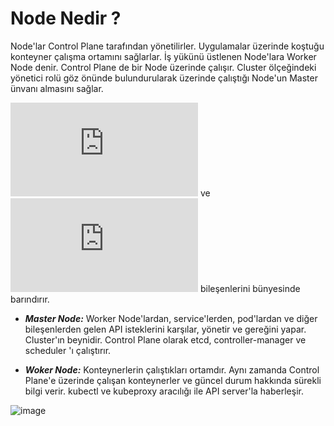 
# Node Nedir ?

Node'lar Control Plane tarafından yönetilirler. Uygulamalar üzerinde koştuğu konteyner çalışma ortamını sağlarlar. İş yükünü üstlenen Node'lara Worker Node denir. Control Plane de bir Node üzerinde çalışır. Cluster ölçeğindeki yönetici rolü göz önünde bulundurularak üzerinde çalıştığı Node'un Master ünvanı almasını sağlar. 

![kubelet](https://github.com/hae-shin/kubernetes-cluster/blob/main/d%C3%B6k%C3%BCmanlar/kubelet.md) ve ![kubeproxy](https://github.com/hae-shin/kubernetes-cluster/blob/main/d%C3%B6k%C3%BCmanlar/kube-proxy.md) bileşenlerini bünyesinde barındırır.

- ***Master Node:*** Worker Node'lardan, service'lerden, pod'lardan ve diğer bileşenlerden gelen API isteklerini karşılar, yönetir ve gereğini yapar. Cluster'ın beynidir. Control Plane olarak etcd, controller-manager ve scheduler 'ı çalıştırır.

- ***Woker Node:*** Konteynerlerin çalıştıkları ortamdır. Aynı zamanda Control Plane'e üzerinde çalışan konteynerler ve güncel durum hakkında sürekli bilgi verir. kubectl ve kubeproxy aracılığı ile API server'la haberleşir.



![image](https://user-images.githubusercontent.com/116150600/202446806-18d1cf19-1d86-4ddf-83e8-5991497dc914.png)
